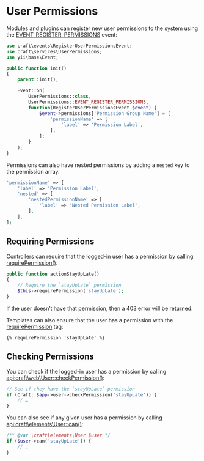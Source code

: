 # User Permissions

Modules and plugins can register new user permissions to the system using the [EVENT_REGISTER_PERMISSIONS](api:craft\services\UserPermissions::EVENT_REGISTER_PERMISSIONS) event:

```php
use craft\events\RegisterUserPermissionsEvent;
use craft\services\UserPermissions;
use yii\base\Event;

public function init()
{
    parent::init();

    Event::on(
        UserPermissions::class,
        UserPermissions::EVENT_REGISTER_PERMISSIONS,
        function(RegisterUserPermissionsEvent $event) {
            $event->permissions['Permission Group Name'] = [
                'permissionName' => [
                    'label' => 'Permission Label',
                ],
            ];
        }
    );
}
```

Permissions can also have nested permissions by adding a `nested` key to the permission array.

```php
'permissionName' => [
    'label' => 'Permission Label',
    'nested' => [
        'nestedPermissionName' => [
            'label' => 'Nested Permission Label',
        ],
    ],
];
```

## Requiring Permissions

Controllers can require that the logged-in user has a permission by calling [requirePermission()](api:craft\web\Controller::requirePermission()).

```php
public function actionStayUpLate()
{
    // Require the `stayUpLate` permission
    $this->requirePermission('stayUpLate');
}
```

If the user doesn’t have that permission, then a 403 error will be returned.

Templates can also ensure that the user has a permission with the [requirePermission](../dev/tags/requirepermission.md) tag:

```twig
{% requirePermission 'stayUpLate' %}
```

## Checking Permissions

You can check if the logged-in user has a permission by calling <api:craft\web\User::checkPermission()>:

```php
// See if they have the `stayUpLate` permission
if (Craft::$app->user->checkPermission('stayUpLate')) {
    // …
}
```

You can also see if any given user has a permission by calling <api:craft\elements\User::can()>:

```php
/** @var \craft\elements\User $user */
if ($user->can('stayUpLate')) {
    // …
}
```
